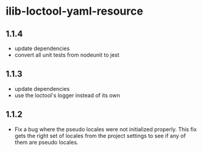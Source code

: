 # ilib-loctool-yaml-resource

## 1.1.4

-   update dependencies
-   convert all unit tests from nodeunit to jest

## 1.1.3

-   update dependencies
-   use the loctool's logger instead of its own

## 1.1.2

-   Fix a bug where the pseudo locales were not initialized properly.
    This fix gets the right set of locales from the project settings to
    see if any of them are pseudo locales.
